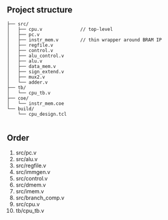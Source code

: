 ## Project structure

```project/
├── src/
│   ├── cpu.v              // top-level
│   ├── pc.v
│   ├── instr_mem.v        // thin wrapper around BRAM IP
│   ├── regfile.v
│   ├── control.v
│   ├── alu_control.v
│   ├── alu.v
│   ├── data_mem.v
│   ├── sign_extend.v
│   ├── mux2.v
│   └── adder.v
├── tb/
│   └── cpu_tb.v
├── coe/
│   └── instr_mem.coe
└── build/
    └── cpu_design.tcl
    
```


## Order

1. src/pc.v
2. src/alu.v
3. src/regfile.v
4. src/immgen.v
5. src/control.v
6. src/dmem.v
7. src/imem.v
8. src/branch_comp.v
9. src/cpu.v
10. tb/cpu_tb.v

